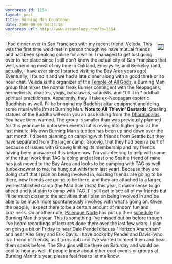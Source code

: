 ```yaml
--- 
wordpress_id: 1154
layout: post
title: Burning Man Countdown
date: 2006-08-06 04:24:18
wordpress_url: http://www.arcanology.com/?p=1154
---
```

<img vspace="10" hspace="10" border="1" align="right" src="http://www.zhangzhung.net/pics/TAG-flyer.png" />I had dinner over in San Francisco with my recent friend, Veleda. This was the first time we'd met in person though we have mutual friends and had been speaking online for a while. I managed to get lost going over to her place since I still don't know the actual city of San Francisco that well, spending most of my time in Oakland, Emeryville, and Berkeley (and, actually, I have ever since I started visiting the Bay Area years ago). Eventually, I found it and we had a late dinner along with a good three or so hour chat. Veleda is the organizer of the <a href="http://www.templeofallgods.org/projects.html">Temple of All Gods</a>, a Burning Man group that mixes the normal freak Burner contingent with the Neopagans, hermeticists, chaotes, yogis, babalawos, satanists, and *fill it in * oddball spiritual practitioners. Apparently, they'll take ex-Neopagan esoteric Buddhists as well. I'll be bringing my Buddhist altar equipment and doing some ritual while I'm at Burning Man. <strong>Note to All Thievin' Bastards</strong>: Stealing statues of the Buddha will earn you an ass kicking from the <a href="http://en.wikipedia.org/wiki/Dharmapala">Dharmapalas</a>. You have been warned. The group is smaller than was previously planned for this year due to unforseen events but is reving into higher gear at the last minute. My own Burning Man situation has been up and down over the last month. I'd been planning on camping with friends from Seattle but they have separated from the larger camp, Groovig, that they had been a part of because of issues with Groovig limiting its membership and my friends having been unaware of this before now. I'm volunteering to help with some of the ritual work that TAG is doing and at least one Seattle friend of mine has just moved to the Bay Area and looks to be camping with TAG as well (unbeknownst to me, he hung out with them last year). Because they are doing stuff that I plan on being involved in, existing friends are going to be there, new friends are going to be there, and they are attached to a larger, well-established camp (the Mad Scientists) this year, it made sense to go ahead and just plan to camp with TAG. I'll still get to see all of my friends but I'll be much closer to the activities that I plan on being involved in and be able to be much more spontaneously involved with what's going on. Given the people, I expect there to be a certain amount of random fun and craziness. On another note, <a href="http://www.matrixmasters.com/pn/aboutus2.html">Palenque Norte</a> has put up their <a href="http://www.matrixmasters.com/pn/BM-talks/TESTBM2006PNschedule.html">schedule</a> for Burning Man this year. This is something I've missed out on before though I've heard recordings of lectures done there over the last few years. I plan on going a bit on Friday to hear Dale Pendel discuss "Horizon Anarchism" and hear Alex Grey and Erik Davis. I have books by Pendel and Davis (who is a friend of friends, as it turns out) and I've wanted to meet them and hear them speak before. The Shulgins will be there on Saturday and would be cool to hear as well. If people know about other cool events or groups at Burning Man this year, please feel free to let me know.